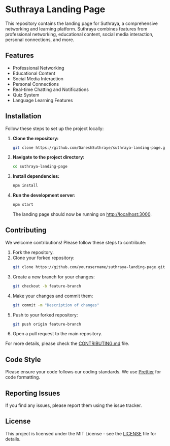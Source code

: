 # Suthraya Landing Page

This repository contains the landing page for Suthraya, a comprehensive networking and learning platform. Suthraya combines features from professional networking, educational content, social media interaction, personal connections, and more.

## Features

- Professional Networking
- Educational Content
- Social Media Interaction
- Personal Connections
- Real-time Chatting and Notifications
- Quiz System
- Language Learning Features

## Installation

Follow these steps to set up the project locally:

1. **Clone the repository:**

   ```bash
   git clone https://github.com/GaneshSuthraye/suthraya-landing-page.git
   ```

2. **Navigate to the project directory:**

   ```bash
   cd suthraya-landing-page
   ```

3. **Install dependencies:**

   ```bash
   npm install
   ```

4. **Run the development server:**
   ```bash
   npm start
   ```
   The landing page should now be running on [http://localhost:3000](http://localhost:3000).

## Contributing

We welcome contributions! Please follow these steps to contribute:

1. Fork the repository.
2. Clone your forked repository:
   ```bash
   git clone https://github.com/yourusername/suthraya-landing-page.git
   ```
3. Create a new branch for your changes:
   ```bash
   git checkout -b feature-branch
   ```
4. Make your changes and commit them:
   ```bash
   git commit -m "Description of changes"
   ```
5. Push to your forked repository:
   ```bash
   git push origin feature-branch
   ```
6. Open a pull request to the main repository.

For more details, please check the [CONTRIBUTING.md](CONTRIBUTING.md) file.

## Code Style

Please ensure your code follows our coding standards. We use [Prettier](https://prettier.io/) for code formatting.

## Reporting Issues

If you find any issues, please report them using the issue tracker.

## License

This project is licensed under the MIT License - see the [LICENSE](LICENSE) file for details.

